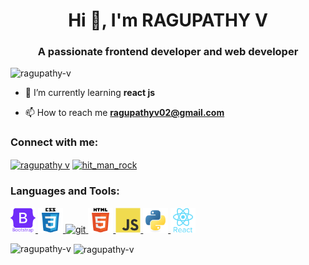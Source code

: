 <h1 align="center">Hi 👋, I'm RAGUPATHY V</h1>
<h3 align="center">A passionate frontend developer and web developer</h3>

<p align="left"> <img src="https://komarev.com/ghpvc/?username=ragupathy-v&label=Profile%20views&color=0e75b6&style=flat" alt="ragupathy-v" /> </p>

- 🌱 I’m currently learning **react js**

- 📫 How to reach me **ragupathyv02@gmail.com**

<h3 align="left">Connect with me:</h3>
<p align="left">
<a href="www.linkedin.com/ragupathy-v-717560278" target="blank"><img align="center" src="https://raw.githubusercontent.com/rahuldkjain/github-profile-readme-generator/master/src/images/icons/Social/linked-in-alt.svg" alt="ragupathy v" height="30" width="40" /></a>
<a href="https://instagram.com/hit_man_rock" target="blank"><img align="center" src="https://raw.githubusercontent.com/rahuldkjain/github-profile-readme-generator/master/src/images/icons/Social/instagram.svg" alt="hit_man_rock" height="30" width="40" /></a>
</p>

<h3 align="left">Languages and Tools:</h3>
<p align="left"> <a href="https://getbootstrap.com" target="_blank" rel="noreferrer"> <img src="https://raw.githubusercontent.com/devicons/devicon/master/icons/bootstrap/bootstrap-plain-wordmark.svg" alt="bootstrap" width="40" height="40"/> </a> <a href="https://www.w3schools.com/css/" target="_blank" rel="noreferrer"> <img src="https://raw.githubusercontent.com/devicons/devicon/master/icons/css3/css3-original-wordmark.svg" alt="css3" width="40" height="40"/> </a> <a href="https://git-scm.com/" target="_blank" rel="noreferrer"> <img src="https://www.vectorlogo.zone/logos/git-scm/git-scm-icon.svg" alt="git" width="40" height="40"/> </a> <a href="https://www.w3.org/html/" target="_blank" rel="noreferrer"> <img src="https://raw.githubusercontent.com/devicons/devicon/master/icons/html5/html5-original-wordmark.svg" alt="html5" width="40" height="40"/> </a> <a href="https://developer.mozilla.org/en-US/docs/Web/JavaScript" target="_blank" rel="noreferrer"> <img src="https://raw.githubusercontent.com/devicons/devicon/master/icons/javascript/javascript-original.svg" alt="javascript" width="40" height="40"/> </a> <a href="https://www.python.org" target="_blank" rel="noreferrer"> <img src="https://raw.githubusercontent.com/devicons/devicon/master/icons/python/python-original.svg" alt="python" width="40" height="40"/> </a> <a href="https://reactjs.org/" target="_blank" rel="noreferrer"> <img src="https://raw.githubusercontent.com/devicons/devicon/master/icons/react/react-original-wordmark.svg" alt="react" width="40" height="40"/> </a> </p>

<p><img align="left" src="https://github-readme-stats.vercel.app/api/top-langs?username=ragupathy-v&show_icons=true&locale=en&layout=compact" alt="ragupathy-v" /></p>

<p>&nbsp;<img align="center" src="https://github-readme-stats.vercel.app/api?username=ragupathy-v&show_icons=true&locale=en" alt="ragupathy-v" /></p>


